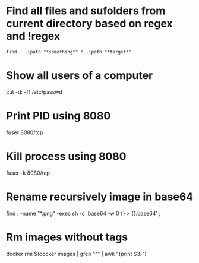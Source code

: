 # Find all files and sufolders from current directory based on regex and !regex
`find . -ipath "*something*" ! -ipath "*target*"`

# Show all users of a computer
cut -d: -f1 /etc/passwd

# Print PID using 8080 
fuser 8080/tcp

# Kill process using 8080
fuser -k 8080/tcp

# Rename recursively image in base64
find . -name "*.png" -exec sh -c 'base64 -w 0 {} > {}.base64' \;

# Rm images without tags
docker rmi $(docker images | grep "^<none>" | awk "{print $3}")
